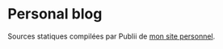# Personal blog

Sources statiques compilées par Publii de [mon site personnel](https://etiennelb.com).
